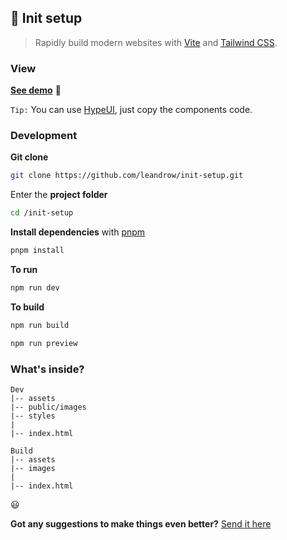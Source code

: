 ## 🚀 Init setup

> Rapidly build modern websites with [Vite](https://vitejs.dev/) and [Tailwind CSS](https://tailwindcss.com/).

### View

**[See demo](https://leandrow.github.io/init-setup)** 👀

`Tip:` You can use [HypeUI](https://www.hyperui.dev), just copy the components code.

### Development

**Git clone**

```sh
git clone https://github.com/leandrow/init-setup.git
```

Enter the **project folder**

```sh
cd /init-setup
```

**Install dependencies** with [pnpm](https://pnpm.io/)

```sh
pnpm install
```

**To run**

```sh
npm run dev
```

**To build**

```sh
npm run build
```

```sh
npm run preview
```

### What's inside?

```
Dev
|-- assets
|-- public/images
|-- styles
|
|-- index.html

Build
|-- assets
|-- images
|
|-- index.html
```

😃

**Got any suggestions to make things even better?**
[Send it here](https://github.com/leandrow/init-setup/issues)
